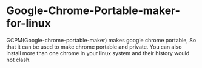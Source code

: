 # Google-Chrome-Portable-maker-for-linux
GCPM(Google-chrome-portable-maker) makes google chrome portable, So that it can be used to make chrome portable and private. You can also install more than one chrome in your linux system and their history would not clash.
